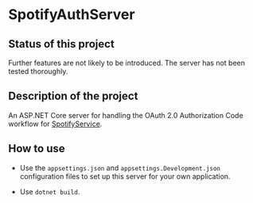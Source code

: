 # SpotifyAuthServer

## Status of this project

Further features are not likely to be introduced. The server has not been tested thoroughly.

## Description of the project

An ASP.NET Core server for handling the OAuth 2.0 Authorization Code workflow for [SpotifyService](https://github.com/tresoneur/SpotifyService).

## How to use

* Use the `appsettings.json` and `appsettings.Development.json` configuration files to set up this server for your own application.

* Use `dotnet build`.

